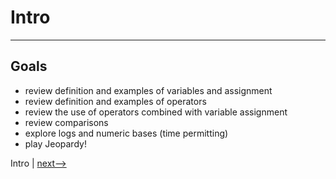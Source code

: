 # Intro

---

## Goals

- review definition and examples of variables and assignment
- review definition and examples of operators
- review the use of operators combined with variable assignment
- review comparisons
- explore logs and numeric bases (time permitting)
- play Jeopardy!

Intro | [next-->](./variables.md)
